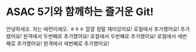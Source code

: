 # ASAC 5기와 함께하는 즐거운 Git!
안녕하세오. 저는 애런이에오.
ㅎㅎㅎ
깔깔
정말 재미있어요!
로컬에서 추가했어요!
추가됐어요!
원격에서 두번째로 추가했어요!
로컬에서 두번째로 추가했어요!
로컬에서 세번째로 추가했어요!
원격에서 세번째로 추가했어요!

